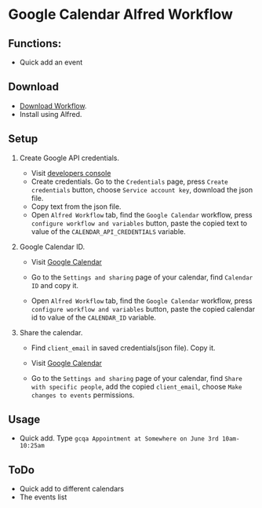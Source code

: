 # Google Calendar Alfred Workflow

## Functions:

- Quick add an event

## Download

* [Download Workflow](https://github.com/mkoziy/alfred-google-calendar/raw/0.1/Google%20Calendar.alfredworkflow).
* Install using Alfred.

## Setup

1. Create Google API credentials.

   - Visit [developers console](https://console.developers.google.com)
   - Create credentials. Go to the `Credentials` page, press `Create credentials` button, choose `Service account key`, download the json file.
   - Copy text from the json file.
   - Open  `Alfred Workflow` tab, find the `Google Calendar` workflow, press `configure workflow and variables` button, paste the copied text to value of the `CALENDAR_API_CREDENTIALS`  variable.

2. Google Calendar ID.

   - Visit [Google Calendar](https://calendar.google.com)

   - Go to the `Settings and sharing` page of your calendar, find `Calendar ID` and copy it.

   - Open  `Alfred Workflow` tab, find the `Google Calendar` workflow, press `configure workflow and variables` button, paste the copied calendar id to value of the `CALENDAR_ID`  variable.

3. Share the calendar.

   - Find `client_email` in saved credentials(json file). Copy it.

   - Visit [Google Calendar](https://calendar.google.com)

   - Go to the `Settings and sharing` page of your calendar, find `Share with specific people`, add the copied `client_email`, choose `Make changes to events` permissions.



## Usage

- Quick add. Type `gcqa Appointment at Somewhere on June 3rd 10am-10:25am`



## ToDo

* Quick add to different calendars
* The events list